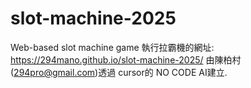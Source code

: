 # slot-machine-2025
Web-based slot machine game
執行拉霸機的網址:  https://294mano.github.io/slot-machine-2025/
由陳柏村(294pro@gmail.com)透過 cursor的 NO CODE AI建立. 
